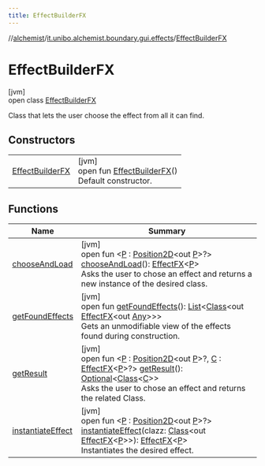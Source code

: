 ```yaml
---
title: EffectBuilderFX
---
```

//[alchemist](../../../index.html)/[it.unibo.alchemist.boundary.gui.effects](../index.html)/[EffectBuilderFX](index.html)



# EffectBuilderFX



[jvm]\
open class [EffectBuilderFX](index.html)

Class that lets the user choose the effect from all it can find.



## Constructors


| | |
|---|---|
| [EffectBuilderFX](-effect-builder-f-x.html) | [jvm]<br>open fun [EffectBuilderFX](-effect-builder-f-x.html)()<br>Default constructor. |


## Functions


| Name | Summary |
|---|---|
| [chooseAndLoad](choose-and-load.html) | [jvm]<br>open fun <[P](choose-and-load.html) : [Position2D](../../it.unibo.alchemist.model.interfaces/-position2-d/index.html)<out [P](../../it.unibo.alchemist.boundary.monitor/-f-x-step-monitor/index.html)>?> [chooseAndLoad](choose-and-load.html)(): [EffectFX](../-effect-f-x/index.html)<[P](../../it.unibo.alchemist.boundary.monitor/-f-x-step-monitor/index.html)><br>Asks the user to chose an effect and returns a new instance of the desired class. |
| [getFoundEffects](get-found-effects.html) | [jvm]<br>open fun [getFoundEffects](get-found-effects.html)(): [List](https://docs.oracle.com/javase/8/docs/api/java/util/List.html)<[Class](https://docs.oracle.com/javase/8/docs/api/java/lang/Class.html)<out [EffectFX](../-effect-f-x/index.html)<out [Any](https://kotlinlang.org/api/latest/jvm/stdlib/kotlin/-any/index.html)>>><br>Gets an unmodifiable view of the effects found during construction. |
| [getResult](get-result.html) | [jvm]<br>open fun <[P](get-result.html) : [Position2D](../../it.unibo.alchemist.model.interfaces/-position2-d/index.html)<out [P](../../it.unibo.alchemist.boundary.monitor/-f-x-step-monitor/index.html)>?, [C](get-result.html) : [EffectFX](../-effect-f-x/index.html)<[P](../../it.unibo.alchemist.boundary.monitor/-f-x-step-monitor/index.html)>?> [getResult](get-result.html)(): [Optional](https://docs.oracle.com/javase/8/docs/api/java/util/Optional.html)<[Class](https://docs.oracle.com/javase/8/docs/api/java/lang/Class.html)<[C](get-result.html)>><br>Asks the user to chose an effect and returns the related Class. |
| [instantiateEffect](instantiate-effect.html) | [jvm]<br>open fun <[P](instantiate-effect.html) : [Position2D](../../it.unibo.alchemist.model.interfaces/-position2-d/index.html)<out [P](../../it.unibo.alchemist.boundary.monitor/-f-x-step-monitor/index.html)>?> [instantiateEffect](instantiate-effect.html)(clazz: [Class](https://docs.oracle.com/javase/8/docs/api/java/lang/Class.html)<out [EffectFX](../-effect-f-x/index.html)<[P](../../it.unibo.alchemist.boundary.monitor/-f-x-step-monitor/index.html)>>): [EffectFX](../-effect-f-x/index.html)<[P](../../it.unibo.alchemist.boundary.monitor/-f-x-step-monitor/index.html)><br>Instantiates the desired effect. |

